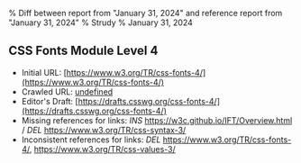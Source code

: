 % Diff between report from "January 31, 2024" and reference report from "January 31, 2024"
% Strudy
% January 31, 2024

## CSS Fonts Module Level 4

- Initial URL: [https://www.w3.org/TR/css-fonts-4/](https://www.w3.org/TR/css-fonts-4/)
- Crawled URL: [undefined](undefined)
- Editor's Draft: [https://drafts.csswg.org/css-fonts-4/](https://drafts.csswg.org/css-fonts-4/)
- Missing references for links: *INS* https://w3c.github.io/IFT/Overview.html / *DEL* https://www.w3.org/TR/css-syntax-3/
- Inconsistent references for links: *DEL* https://www.w3.org/TR/css-fonts-4/, https://www.w3.org/TR/css-values-3/



